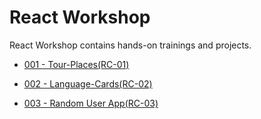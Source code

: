 # React Workshop

React Workshop contains hands-on trainings and projects.

- [001 - Tour-Places(RC-01)](./projects/001%20-%20Tour-Places(RC-01)/README.md)

- [002 - Language-Cards(RC-02)](./projects/002%20-%20Language-Cards(RC-02)/README.md)

- [003 - Random User App(RC-03)](./projects/003%20-%20Random-User-App%20(RC%20-%2003)/README.md)
